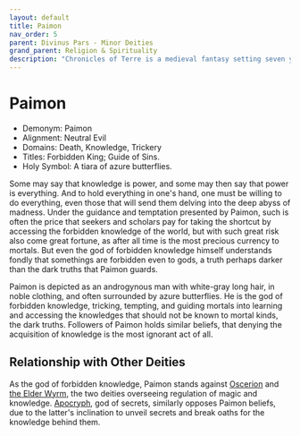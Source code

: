 ```yaml
---
layout: default
title: Paimon
nav_order: 5
parent: Divinus Pars - Minor Deities
grand_parent: Religion & Spirituality
description: "Chronicles of Terre is a medieval fantasy setting seven years in the writing, currently for dungeons & dragons 5th edition."
---
```


# Paimon

- Demonym: Paimon
- Alignment: Neutral Evil
- Domains: Death, Knowledge, Trickery
- Titles: Forbidden King; Guide of Sins.
- Holy Symbol: A tiara of azure butterflies.

Some may say that knowledge is power, and some may then say that power is everything. And to hold everything in one's hand, one must be willing to do everything, even those that will send them delving into the deep abyss of madness. Under the guidance and temptation presented by Paimon, such is often the price that seekers and scholars pay for taking the shortcut by accessing the forbidden knowledge of the world, but with such great risk also come great fortune, as after all time is the most precious currency to mortals. But even the god of forbidden knowledge himself understands fondly that somethings are forbidden even to gods, a truth perhaps darker than the dark truths that Paimon guards.

Paimon is depicted as an androgynous man with white-gray long hair, in noble clothing, and often surrounded by azure butterflies. He is the god of forbidden knowledge, tricking, tempting, and guiding mortals into learning and accessing the knowledges that should not be known to mortal kinds, the dark truths. Followers of Paimon holds similar beliefs, that denying the acquisition of knowledge is the most ignorant act of all.

## Relationship with Other Deities

As the god of forbidden knowledge, Paimon stands against [Oscerion](../maioris/oscerion) and [the Elder Wyrm](../patronus/elderwyrm), the two deities overseeing regulation of magic and knowledge. [Apocryph](../maioris/apocryph), god of secrets, similarly opposes Paimon beliefs, due to the latter's inclination to unveil secrets and break oaths for the knowledge behind them.